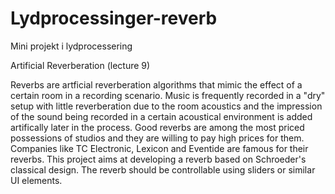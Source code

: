 # Lydprocessinger-reverb
Mini projekt i lydprocessering 

Artificial Reverberation (lecture 9)

Reverbs are artficial reverberation algorithms that mimic the effect of a certain room in a recording scenario. Music is frequently recorded in a "dry" setup with little reverberation due to the room acoustics and the impression of the sound being recorded in a certain acoustical environment is added artifically later in the process. Good reverbs are among the most priced possessions of studios and they are willing to pay high prices for them. Companies like TC Electronic, Lexicon and Eventide are famous for their reverbs. This project aims at developing a reverb based on Schroeder's classical design. The reverb should be controllable using sliders or similar UI elements.
